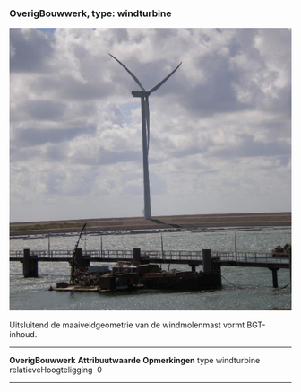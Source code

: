 <div>

### OverigBouwwerk, type: windturbine

![windturbine.jpg](media/image68.jpg)

Uitsluitend de maaiveldgeometrie van de windmolenmast vormt BGT-inhoud.

  ------------------------ --------------------- -----------------
  **OverigBouwwerk**       **Attribuutwaarde**   **Opmerkingen**
  type                     windturbine            
  relatieveHoogteligging    0                     
  ------------------------ --------------------- -----------------

</div>
